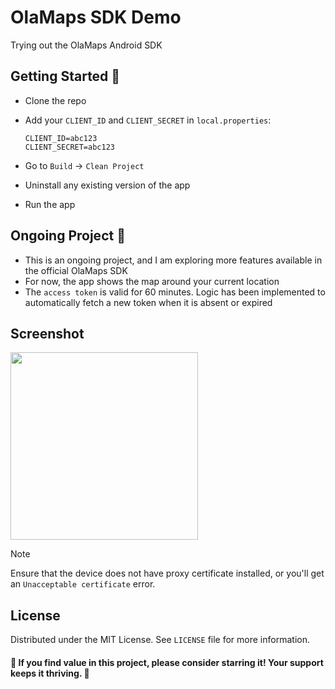 # OlaMaps SDK Demo

Trying out the OlaMaps Android SDK

## Getting Started 👣

- Clone the repo
- Add your `CLIENT_ID` and `CLIENT_SECRET` in `local.properties`:
  
  ```
  CLIENT_ID=abc123
  CLIENT_SECRET=abc123
  ```
- Go to `Build` -> `Clean Project`
- Uninstall any existing version of the app
- Run the app

## Ongoing Project 🚧


- This is an ongoing project, and I am exploring more features available in the official OlaMaps SDK
- For now, the app shows the map around your current location
- The `access token` is valid for 60 minutes. Logic has been implemented to automatically fetch a new token when it is absent or expired

## Screenshot
<img src="https://github.com/its-me-debk007/ola-maps-sdk-demo/assets/81604986/d0ab80c3-89c6-4f60-a63d-d142f4044090" width="300">


> [!NOTE]  
> Ensure that the device does not have proxy certificate installed, or you'll get an `Unacceptable certificate` error.

## License

Distributed under the MIT License. See `LICENSE` file for more information.

#### 🌟 If you find value in this project, please consider starring it! Your support keeps it thriving. 🚀
